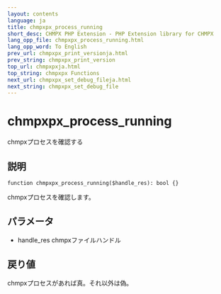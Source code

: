 ```yaml
---
layout: contents
language: ja
title: chmpxpx_process_running
short_desc: CHMPX PHP Extension - PHP Extension library for CHMPX
lang_opp_file: chmpxpx_process_running.html
lang_opp_word: To English
prev_url: chmpxpx_print_versionja.html
prev_string: chmpxpx_print_version
top_url: chmpxpxja.html
top_string: chmpxpx Functions
next_url: chmpxpx_set_debug_fileja.html
next_string: chmpxpx_set_debug_file
---
```


# chmpxpx_process_running
chmpxプロセスを確認する

## 説明

```
function chmpxpx_process_running($handle_res): bool {}
```

chmpxプロセスを確認します。

## パラメータ
- handle_res
chmpxファイルハンドル

## 戻り値
chmpxプロセスがあれば真。それ以外は偽。

